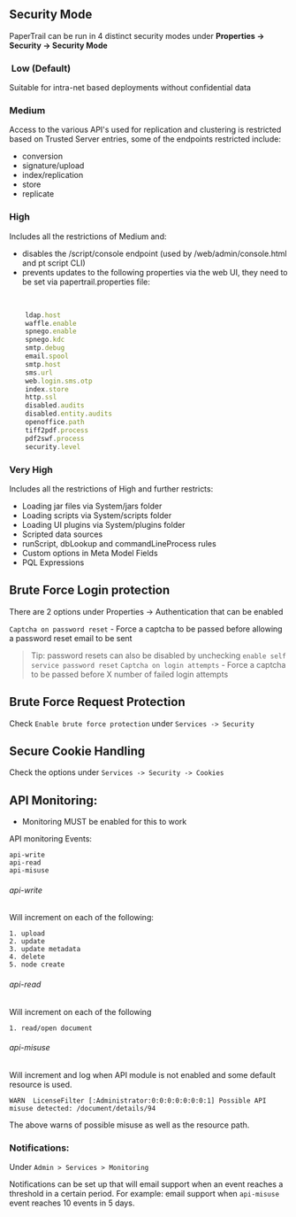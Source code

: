 ## Security Mode

PaperTrail can be run in 4 distinct security modes under **Properties -> Security -> Security Mode**

###  Low (Default)

Suitable for intra-net based deployments without confidential data 

### Medium


Access to the various API's used for replication and clustering is
restricted based on Trusted Server entries, some of the endpoints
restricted include:
  

-   conversion
-   signature/upload
-   index/replication
-   store
-   replicate

### High 

Includes all the restrictions of Medium and:
  

-   disables the /script/console endpoint (used by
    /web/admin/console.html and pt script CLI)
-   prevents updates to the following properties via the web UI, they
    need to be set via papertrail.properties file:

 
```javascript
    ldap.host  
    waffle.enable  
    spnego.enable  
    spnego.kdc  
    smtp.debug  
    email.spool  
    smtp.host  
    sms.url  
    web.login.sms.otp  
    index.store  
    http.ssl  
    disabled.audits  
    disabled.entity.audits  
    openoffice.path  
    tiff2pdf.process  
    pdf2swf.process  
    security.level  
```

### Very High

 Includes all the restrictions of High and further restricts:

-   Loading jar files via System/jars folder
-   Loading scripts via System/scripts folder
-   Loading UI plugins via System/plugins folder
-   Scripted data sources
-   runScript, dbLookup and commandLineProcess rules
-   Custom options in Meta Model Fields
-   PQL Expressions




## Brute Force Login protection

There are 2 options under Properties -> Authentication that can be enabled

`Captcha on password reset` - Force a captcha to be passed before allowing a password reset email to be sent  
> Tip: password resets can also be disabled by unchecking `enable self service password reset`
`Captcha on login attempts` - Force a captcha to be passed before X number of failed login attempts



## Brute Force Request Protection

Check `Enable brute force protection` under `Services -> Security`  

## Secure Cookie Handling

Check the options under `Services -> Security -> Cookies`

## API Monitoring:

- Monitoring MUST be enabled for this to work

API monitoring Events:

```
api-write
api-read
api-misuse
```

###### api-write
 
 Will increment on each of the following:
 
	1. upload
	2. update
	3. update metadata
	4. delete
	5. node create

###### api-read

Will increment on each of the following

	1. read/open document

###### api-misuse

Will increment and log when API module is not enabled and some default resource is used.

`WARN  LicenseFilter [:Administrator:0:0:0:0:0:0:0:1] Possible API misuse detected: /document/details/94`

The above warns of possible misuse as well as the resource path.

### Notifications:

Under `Admin > Services > Monitoring`

Notifications can be set up that will email support when an event reaches a threshold in a certain period. For example: email support when `api-misuse` event reaches 10 events in 5 days.
